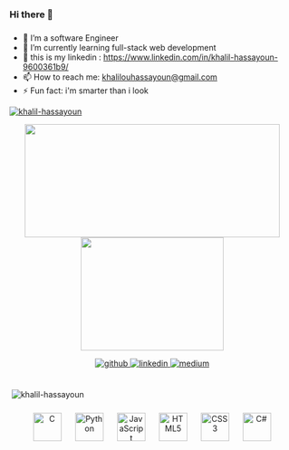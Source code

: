 ### Hi there 👋

### 
- 🔭 I’m a software Engineer
- 🌱 I’m currently learning full-stack web development
- 💬 this is my linkedin : https://www.linkedin.com/in/khalil-hassayoun-9600361b9/
- 📫 How to reach me: khalilouhassayoun@gmail.com
- ⚡ Fun fact: i'm smarter than i look

<p align="left"> <a href="https://github.com/ryo-ma/github-profile-trophy"><img src="https://github-profile-trophy.vercel.app/?username=khalil-hassayoun" alt="khalil-hassayoun" /></a> </p>

<p align="center">
 <img width="450" height="200" src="https://github-readme-stats.vercel.app/api?username=khalil-hassayoun&show_icons=true&bg_color=0C1117&title_color=58A6FF&text_color=C9D1D9&icon_color=58A6FF&include_all_commits=true&count_private=true&hide=prs,issues">
  <img width="252" height="200"
  src="https://github-readme-stats.vercel.app/api/top-langs/?username=khalil-hassayoun&show_icons=true&bg_color=0C1117&title_color=58A6FF&text_color=C9D1D9&icon_color=58A6FF&layout=compact&langs_count=8">
</p>
<div align="center">
  <a href="https://github.com/khalil-hassayoun" target="_blank">
    <img src=https://img.shields.io/badge/github-%2324292e.svg?&style=for-the-badge&logo=github&logoColor=white alt=github style="margin-bottom: 5px;" />
  </a>
  <a href="https://www.linkedin.com/in/khalil-hassayoun-9600361b9/" target="_blank">
    <img src=https://img.shields.io/badge/linkedin-%231E77B5.svg?&style=for-the-badge&logo=linkedin&logoColor=white alt=linkedin style="margin-bottom: 5px;" />
  </a>
  <a href="https://khalilhassayoun.medium.com/" target="_blank">
    <img src=https://img.shields.io/badge/medium-%23292929.svg?&style=for-the-badge&logo=medium&logoColor=white alt=medium style="margin-bottom: 5px;" />
  </a>  
</div>

<br />


<p>&nbsp;<img align="center" src="https://github-readme-stats.vercel.app/api?username=khalil-hassayoun&show_icons=true&locale=en" alt="khalil-hassayoun" /></p>

<div align="center">  
  <img style="margin: 10px" src="https://profilinator.rishav.dev/skills-assets/c-original.svg" alt="C" height="50" />  
  <img style="margin: 10px" src="https://upload.wikimedia.org/wikipedia/commons/c/c3/Python-logo-notext.svg" alt="Python" height="50" />  
  <img style="margin: 10px" src="https://profilinator.rishav.dev/skills-assets/javascript-original.svg" alt="JavaScript" height="50" />  
  <img style="margin: 10px" src="https://image.flaticon.com/icons/png/512/1216/1216733.png" alt="HTML5" height="50" />  
  <img style="margin: 10px" src="https://www.logolynx.com/images/logolynx/0d/0d35ef6c8d4fdaf0590228404dc6448b.png" alt="CSS3" height="50" />  
  
  <img style="margin: 10px" src="https://seeklogo.com/images/C/c-sharp-c-logo-02F17714BA-seeklogo.com.png" alt="C#" height="50" /> 
</br>
</div>

